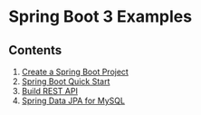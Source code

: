 # Spring Boot 3 Examples

## Contents

1. [Create a Spring Boot Project](create_springboot_project/create_springboot_project.md)
2. [Spring Boot Quick Start](./quick-start/README.md)
3. [Build REST API](./build-rest-api/README.md)
4. [Spring Data JPA for MySQL](./jpa-mysql/README.md)